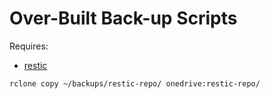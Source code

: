 # Over-Built Back-up Scripts

Requires:

- [restic](https://restic.net/)


```shell
rclone copy ~/backups/restic-repo/ onedrive:restic-repo/
```
